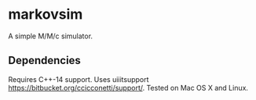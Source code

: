 # markovsim

A simple M/M/c simulator.

## Dependencies

Requires C++-14 support.
Uses uiiitsupport https://bitbucket.org/ccicconetti/support/.
Tested on Mac OS X and Linux.
